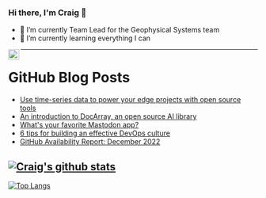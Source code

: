 ### Hi there, I'm Craig 👋

<!--
**CraigTeelFugro/CraigTeelFugro** is a ✨ _special_ ✨ repository because its `README.md` (this file) appears on your GitHub profile.

Here are some ideas to get you started:
-->

- 🔭 I’m currently Team Lead for the Geophysical Systems team
- 🌱 I’m currently learning everything I can

[<img align="left" alt="Craig Teel | LinkedIn" width="22px" src="https://cdn.jsdelivr.net/npm/simple-icons@v3/icons/linkedin.svg" />][linkedin]

---

# GitHub Blog Posts

<!-- BLOG-POST-LIST:START -->
- [Use time-series data to power your edge projects with open source tools](https://opensource.com/article/23/1/time-series-data-edge-open-source-tools)
- [An introduction to DocArray, an open source AI library](https://opensource.com/article/23/1/docarray-open-source-ai)
- [What&#39;s your favorite Mastodon app?](https://opensource.com/article/23/1/favorite-mastodon-app)
- [6 tips for building an effective DevOps culture](https://opensource.com/article/23/1/tips-effective-devops-culture)
- [GitHub Availability Report: December 2022](https://github.blog/2023-01-04-github-availability-report-december-2022/)
<!-- BLOG-POST-LIST:END -->

## [![Craig's github stats](https://github-readme-stats.vercel.app/api?username=craigteelfugro&show_icons=true&theme=radical)](https://github.com/anuraghazra/github-readme-stats)


[linkedin]: https://linkedin.com/in/craig-teel-b8786771
[![Top Langs](https://github-readme-stats.vercel.app/api/top-langs/?username=craigteelfugro&layout=compact)](https://github.com/anuraghazra/github-readme-stats)
